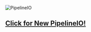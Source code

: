 ![PipelineIO](http://pipeline.io/img/pipeline-io-logo-shadow-210x186.png)

## [Click for New PipelineIO!](http://pipeline.io)
